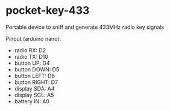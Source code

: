 # pocket-key-433
Portable device to sniff and generate 433MHz radio key signals

Pinout (arduino nano):
- radio RX: D2
- radio TX: D10
- button UP: D4
- button DOWN: D5
- button LEFT: D6
- button RIGHT: D7
- display SDA: A4
- display SCL: A5
- battery IN: A0
